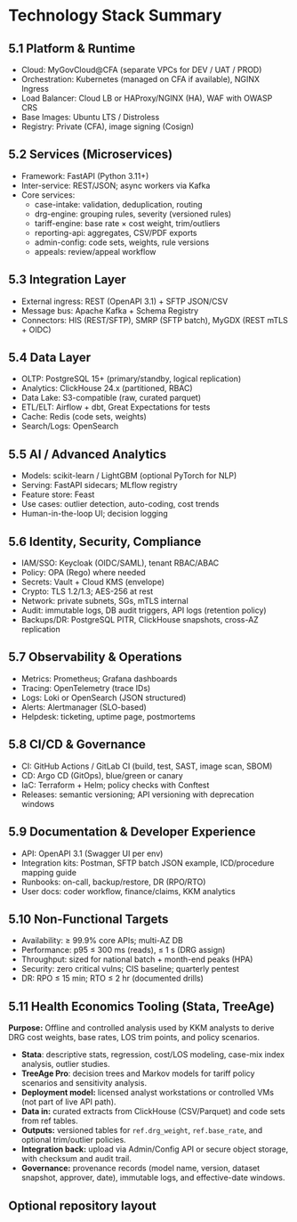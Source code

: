 # Technology Stack Summary

## 5.1 Platform & Runtime
- Cloud: MyGovCloud@CFA (separate VPCs for DEV / UAT / PROD)
- Orchestration: Kubernetes (managed on CFA if available), NGINX Ingress
- Load Balancer: Cloud LB or HAProxy/NGINX (HA), WAF with OWASP CRS
- Base Images: Ubuntu LTS / Distroless
- Registry: Private (CFA), image signing (Cosign)

## 5.2 Services (Microservices)
- Framework: FastAPI (Python 3.11+)
- Inter-service: REST/JSON; async workers via Kafka
- Core services:
  - case-intake: validation, deduplication, routing
  - drg-engine: grouping rules, severity (versioned rules)
  - tariff-engine: base rate × cost weight, trim/outliers
  - reporting-api: aggregates, CSV/PDF exports
  - admin-config: code sets, weights, rule versions
  - appeals: review/appeal workflow

## 5.3 Integration Layer
- External ingress: REST (OpenAPI 3.1) + SFTP JSON/CSV
- Message bus: Apache Kafka + Schema Registry
- Connectors: HIS (REST/SFTP), SMRP (SFTP batch), MyGDX (REST mTLS + OIDC)

## 5.4 Data Layer
- OLTP: PostgreSQL 15+ (primary/standby, logical replication)
- Analytics: ClickHouse 24.x (partitioned, RBAC)
- Data Lake: S3-compatible (raw, curated parquet)
- ETL/ELT: Airflow + dbt, Great Expectations for tests
- Cache: Redis (code sets, weights)
- Search/Logs: OpenSearch

## 5.5 AI / Advanced Analytics
- Models: scikit-learn / LightGBM (optional PyTorch for NLP)
- Serving: FastAPI sidecars; MLflow registry
- Feature store: Feast
- Use cases: outlier detection, auto-coding, cost trends
- Human-in-the-loop UI; decision logging

## 5.6 Identity, Security, Compliance
- IAM/SSO: Keycloak (OIDC/SAML), tenant RBAC/ABAC
- Policy: OPA (Rego) where needed
- Secrets: Vault + Cloud KMS (envelope)
- Crypto: TLS 1.2/1.3; AES-256 at rest
- Network: private subnets, SGs, mTLS internal
- Audit: immutable logs, DB audit triggers, API logs (retention policy)
- Backups/DR: PostgreSQL PITR, ClickHouse snapshots, cross-AZ replication

## 5.7 Observability & Operations
- Metrics: Prometheus; Grafana dashboards
- Tracing: OpenTelemetry (trace IDs)
- Logs: Loki or OpenSearch (JSON structured)
- Alerts: Alertmanager (SLO-based)
- Helpdesk: ticketing, uptime page, postmortems

## 5.8 CI/CD & Governance
- CI: GitHub Actions / GitLab CI (build, test, SAST, image scan, SBOM)
- CD: Argo CD (GitOps), blue/green or canary
- IaC: Terraform + Helm; policy checks with Conftest
- Releases: semantic versioning; API versioning with deprecation windows

## 5.9 Documentation & Developer Experience
- API: OpenAPI 3.1 (Swagger UI per env)
- Integration kits: Postman, SFTP batch JSON example, ICD/procedure mapping guide
- Runbooks: on-call, backup/restore, DR (RPO/RTO)
- User docs: coder workflow, finance/claims, KKM analytics

## 5.10 Non-Functional Targets
- Availability: ≥ 99.9% core APIs; multi-AZ DB
- Performance: p95 ≤ 300 ms (reads), ≤ 1 s (DRG assign)
- Throughput: sized for national batch + month-end peaks (HPA)
- Security: zero critical vulns; CIS baseline; quarterly pentest
- DR: RPO ≤ 15 min; RTO ≤ 2 hr (documented drills)

## 5.11 Health Economics Tooling (Stata, TreeAge)

**Purpose:** Offline and controlled analysis used by KKM analysts to derive DRG cost weights, base rates, LOS trim points, and policy scenarios.

- **Stata**: descriptive stats, regression, cost/LOS modeling, case-mix index analysis, outlier studies.
- **TreeAge Pro**: decision trees and Markov models for tariff policy scenarios and sensitivity analysis.
- **Deployment model:** licensed analyst workstations or controlled VMs (not part of live API path).
- **Data in:** curated extracts from ClickHouse (CSV/Parquet) and code sets from ref tables.
- **Outputs:** versioned tables for `ref.drg_weight`, `ref.base_rate`, and optional trim/outlier policies.
- **Integration back:** upload via Admin/Config API or secure object storage, with checksum and audit trail.
- **Governance:** provenance records (model name, version, dataset snapshot, approver, date), immutable logs, and effective-date windows.

## Optional repository layout
